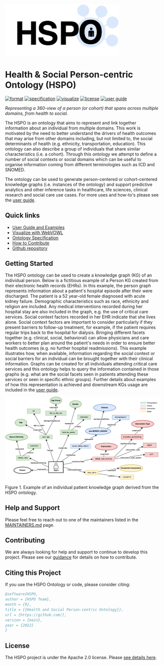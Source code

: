 <img width="373" alt="image" src="docs/img/hspo-logo.png">

# Health & Social Person-centric Ontology  (HSPO)

[![format](https://img.shields.io/badge/Ontology_Format-TTL-blue)](https://pages.github.ibm.com/Dublin-Research-Lab/hspo-ontology/ontology.ttl)
[![specification](https://img.shields.io/badge/Ontology_Specification-Docs-yellow)](https://pages.github.ibm.com/Dublin-Research-Lab/hspo-ontology/ontology-specification/)
[![visualize](https://img.shields.io/badge/Visualize-WebVOWL-blue)](https://pages.github.ibm.com/Dublin-Research-Lab/hspo-ontology/ontology-specification/webvowl/index.html#)
[![license](https://img.shields.io/badge/License-Apache_2.0-green.svg)](LICENSE)
[![user guide](https://img.shields.io/badge/User_Guide-Docs-yellow)](https://pages.github.ibm.com/Dublin-Research-Lab/hspo-ontology/)

*Representing a 360-view of a person (or cohort) that spans across multiple domains, from health to social.*

The HSPO is an ontology that aims to represent and link together information about an individual from multiple domains. This work is motivated by the need to better understand the drivers of health outcomes that may arise from other domains including, but not limited to, the social determinants of health (e.g. ethnicity, transportation, education). This ontology can also describe a group of individuals that share similar characteristics (i.e. a cohort). Through this ontology we attempt to define a number of social contexts or social domains which can be useful to organise information coming from different terminologies such as ICD and SNOMED. 

The ontology can be used to generate person-centered or cohort-centered knowledge graphs (i.e. instances of the ontology) and support predictive analytics and other inference tasks in healthcare, life sciences, clinical research and social care use cases. For more uses and how-to's please see the [user guide](https://pages.github.ibm.com/Dublin-Research-Lab/hspo-ontology/).

## Quick links

- [User Guide and Examples](https://pages.github.ibm.com/Dublin-Research-Lab/hspo-ontology/)
- [Visualize with WebVOWL](https://pages.github.ibm.com/Dublin-Research-Lab/hspo-ontology/ontology-specification/webvowl/index.html#)
- [Ontology Specification](https://pages.github.ibm.com/Dublin-Research-Lab/hspo-ontology/ontology-specification/)
- [How to Contribute](CONTRIBUTING.md)
- [Github repository](https://github.ibm.com/Dublin-Research-Lab/hspo-ontology)

## Getting Started

The HSPO ontology can be used to create a knowledge graph (KG) of an individual person. Below is a fictitious example of a Person KG created from their electronic health records (EHRs). In this example, the person graph represents information about a patient's hospital episode after their were discharged. The patient is a 52 year-old female diagnosed with acute kidney failure. Demographic characteristics such as race, ethnicity and religion are included. Any medical interventions recorded during her hospital stay are also included in the graph, e.g. the use of critical care services. Social context factors recorded in her EHR indicate that she lives alone. Social context factors are important to consider particularly if they present barriers to follow-up treatment, for example, if the patient requires regular trips back to the hospital for dialysis. Bringing different facets together (e.g. clinical, social, behavioral) can allow physicians and care workers to better plan around the patient's needs in order to ensure better health outcomes (e.g. no further hospital readmissions). This example illustrates how, when available, information regarding the social context or social barriers for an individual can be brought together with their clinical information. Graphs can be created for all individuals attending critical care services and this ontology helps to query the information contained in those graphs (e.g. what are the social facets seen in patients attending these services or seen in specific ethnic groups). Further details about examples of how this representation is achieved and downstream KGs usage are included in the [user guide](https://pages.github.ibm.com/Dublin-Research-Lab/hspo-ontology/).

<img width="1140" src="img/hspo-sam-main-example.png">

Figure 1. Example of an individual patient knowledge graph derived from the HSPO ontology.

## Help and Support

Please feel free to reach out to one of the maintainers listed in the [MAINTAINERS.md](MAINTAINERS.md) page.

## Contributing 

We are always looking for help and support to continue to develop this project. Please see our [guidance](CONTRIBUTING.md) for details on how to contribute.

## Citing this Project

If you use the HSPO Ontology or code, please consider citing:

```bib
@software{HSPO,
author = {HSPO Team},
month = {9},
title = {{Health and Social Person-centric Ontology}},
url = {https://github.com/},
version = {main},
year = {2022}
}
```

## License

The HSPO project is under the Apache 2.0 license. Please [see details here](LICENSE).
